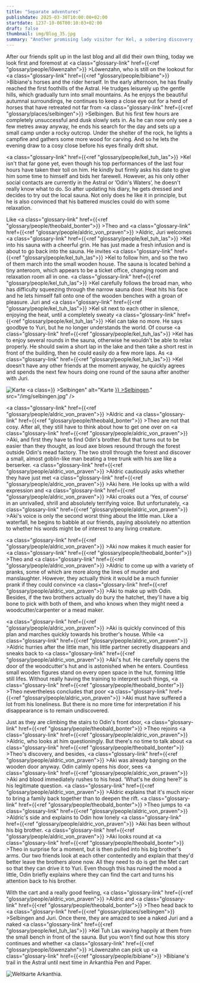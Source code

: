 ```yaml
---
title: "Separate adventures"
publishdate: 2025-03-30T10:00:00+02:00
startdate: 1237-10-06T00:10:03+02:00
draft: false
thumbnail: img/Blog_35.jpg
summary: "Another promising lady visitor for Kel, a sobering discovery for Löwenzahn in Bibiane's stables and an absolute top deal at Odin's mead manufactory - that's how different the last adventure of our four heroes was. But you can find out here whether they can meet up again today and tell each other about their adventures, or experience more:"
---
```


After our friends split up in the last blog and all did their own thing, today we look first and foremost at <a class="glossary-link" href={{<ref "glossary/people/löwenzahn">}} >Löwenzahn</a>, who is still on the lookout for <a class="glossary-link" href={{<ref "glossary/people/bibiane">}} >Bibiane</a>'s horses and the rider herself. In the early afternoon, he has finally reached the first foothills of the Astral. He trudges leisurely up the gentle hills, which gradually turn into small mountains. As he enjoys the beautiful autumnal surroundings, he continues to keep a close eye out for a herd of horses that have retreated not far from <a class="glossary-link" href={{<ref "glossary/places/selbingen">}} >Selbingen</a>. But his first few hours are completely unsuccessful and dusk slowly sets in. As he can now only see a few metres away anyway, he ends his search for the day and sets up a small camp under a rocky outcrop. Under the shelter of the rock, he lights a campfire and gathers some more wood for carving. And so he lets the evening draw to a cosy close before his eyes finally drift shut.

<a class="glossary-link" href={{<ref "glossary/people/kel_tuh_las">}} >Kel</a> isn't that far gone yet, even though his top performances of the last four hours have taken their toll on him. He kindly but firmly asks his date to give him some time to himself and bids her farewell. However, as his only other social contacts are currently in the Astral or ‘Odin's Waters’, he doesn't really know what to do. So after updating his diary, he gets dressed and decides to try out the local sauna. Not only does he like it in principle, but he is also convinced that his battered muscles could do with some relaxation.

Like <a class="glossary-link" href={{<ref "glossary/people/theobald_bonter">}} >Theo</a> and <a class="glossary-link" href={{<ref "glossary/people/aldric_von_praven">}} >Aldric</a>, Juri welcomes <a class="glossary-link" href={{<ref "glossary/people/kel_tuh_las">}} >Kel</a> into his sauna with a cheerful grin. He has just made a fresh infusion and is about to go back into the sauna. He invites <a class="glossary-link" href={{<ref "glossary/people/kel_tuh_las">}} >Kel</a> to follow him, and so the two of them march into the small wooden house. The sauna is located behind a tiny anteroom, which appears to be a ticket office, changing room and relaxation room all in one. <a class="glossary-link" href={{<ref "glossary/people/kel_tuh_las">}} >Kel</a> carefully follows the broad man, who has difficulty squeezing through the narrow sauna door. Heat hits his face and he lets himself fall onto one of the wooden benches with a groan of pleasure. Juri and <a class="glossary-link" href={{<ref "glossary/people/kel_tuh_las">}} >Kel</a> sit next to each other in silence, enjoying the heat, until a completely sweaty <a class="glossary-link" href={{<ref "glossary/people/kel_tuh_las">}} >Kel</a> can take no more. He says goodbye to Yuri, but he no longer understands the world. Of course <a class="glossary-link" href={{<ref "glossary/people/kel_tuh_las">}} >Kel</a> has to enjoy several rounds in the sauna, otherwise he wouldn't be able to relax properly. He should swim a short lap in the lake and then take a short rest in front of the building, then he could easily do a few more laps. As <a class="glossary-link" href={{<ref "glossary/people/kel_tuh_las">}} >Kel</a> doesn't have any other friends at the moment anyway, he quickly agrees and spends the next few hours doing one round of the sauna after another with Juri.

<div class="img-max center">
  <img class="img-fluid" title="Karte <a class="glossary-link" href={{<ref "glossary/places/selbingen">}} >Selbingen</a>" alt="Karte <a class="glossary-link" href={{<ref "glossary/places/selbingen">}} >Selbingen</a>." src="/img/selbingen.jpg" />
</div>

<a class="glossary-link" href={{<ref "glossary/people/aldric_von_praven">}} >Aldric</a> and <a class="glossary-link" href={{<ref "glossary/people/theobald_bonter">}} >Theo</a> are not that cosy. After all, they still have to think about how to get one over on <a class="glossary-link" href={{<ref "glossary/people/aldric_von_praven">}} >Aki</a>, and first they have to find Odin's brother. But that turns out to be easier than they thought, as loud axe blows resound through the forest outside Odin's mead factory. The two stroll through the forest and discover a small, almost goblin-like man beating a tree trunk with his axe like a berserker. <a class="glossary-link" href={{<ref "glossary/people/aldric_von_praven">}} >Aldric</a> cautiously asks whether they have just met <a class="glossary-link" href={{<ref "glossary/people/aldric_von_praven">}} >Aki</a> here. He looks up with a wild expression and <a class="glossary-link" href={{<ref "glossary/people/aldric_von_praven">}} >Aki</a> croaks out a ‘Yes, of course’ in an unrivalled, shrill and absolutely terrifying voice. But unfortunately, <a class="glossary-link" href={{<ref "glossary/people/aldric_von_praven">}} >Aki</a>'s voice is only the second worst thing about the little man. Like a waterfall, he begins to babble at our friends, paying absolutely no attention to whether his words might be of interest to any living creature.

<a class="glossary-link" href={{<ref "glossary/people/aldric_von_praven">}} >Aki</a> now makes it much easier for <a class="glossary-link" href={{<ref "glossary/people/theobald_bonter">}} >Theo</a> and <a class="glossary-link" href={{<ref "glossary/people/aldric_von_praven">}} >Aldric</a> to come up with a variety of pranks, some of which are more along the lines of murder and manslaughter. However, they actually think it would be a much funnier prank if they could convince <a class="glossary-link" href={{<ref "glossary/people/aldric_von_praven">}} >Aki</a> to make up with Odin. Besides, if the two brothers actually do bury the hatchet, they'll have a big bone to pick with both of them, and who knows when they might need a woodcutter/carpenter or a mead maker.

<a class="glossary-link" href={{<ref "glossary/people/aldric_von_praven">}} >Aki</a> is quickly convinced of this plan and marches quickly towards his brother's house. While <a class="glossary-link" href={{<ref "glossary/people/aldric_von_praven">}} >Aldric</a> hurries after the little man, his little partner secretly disappears and sneaks back to <a class="glossary-link" href={{<ref "glossary/people/aldric_von_praven">}} >Aki</a>'s hut. He carefully opens the door of the woodcutter's hut and is astonished when he enters. Countless small wooden figures stand on every open space in the hut, forming little still lifes. Without really having the training to interpret such things, <a class="glossary-link" href={{<ref "glossary/people/theobald_bonter">}} >Theo</a> nevertheless concludes that poor <a class="glossary-link" href={{<ref "glossary/people/aldric_von_praven">}} >Aki</a> must have suffered a lot from his loneliness. But there is no more time for interpretation if his disappearance is to remain undiscovered.

Just as they are climbing the stairs to Odin's front door, <a class="glossary-link" href={{<ref "glossary/people/theobald_bonter">}} >Theo</a> rejoins <a class="glossary-link" href={{<ref "glossary/people/aldric_von_praven">}} >Aldric</a>, who looks at him questioningly. But there's no time to talk about <a class="glossary-link" href={{<ref "glossary/people/theobald_bonter">}} >Theo</a>'s discovery, and besides, <a class="glossary-link" href={{<ref "glossary/people/aldric_von_praven">}} >Aki</a> was already banging on the wooden door anyway. Odin calmly opens his door, sees <a class="glossary-link" href={{<ref "glossary/people/aldric_von_praven">}} >Aki</a> and blood immediately rushes to his head. ‘What's he doing here?’ is his legitimate question. <a class="glossary-link" href={{<ref "glossary/people/aldric_von_praven">}} >Aldric</a> explains that it's much nicer to bring a family back together than to deepen the rift. <a class="glossary-link" href={{<ref "glossary/people/theobald_bonter">}} >Theo</a> jumps to <a class="glossary-link" href={{<ref "glossary/people/aldric_von_praven">}} >Aldric</a>'s side and explains to Odin how lonely <a class="glossary-link" href={{<ref "glossary/people/aldric_von_praven">}} >Aki</a> has been without his big brother. <a class="glossary-link" href={{<ref "glossary/people/aldric_von_praven">}} >Aki</a> looks round at <a class="glossary-link" href={{<ref "glossary/people/theobald_bonter">}} >Theo</a> in surprise for a moment, but is then pulled into his big brother's arms. Our two friends look at each other contentedly and explain that they'd better leave the brothers alone now. All they need to do is get the Met cart so that they can drive it to Yuri. Even though this has ruined the mood a little, Odin briefly explains where they can find the cart and turns his attention back to his brother.

With the cart and a really good feeling, <a class="glossary-link" href={{<ref "glossary/people/aldric_von_praven">}} >Aldric</a> and <a class="glossary-link" href={{<ref "glossary/people/theobald_bonter">}} >Theo</a> head back to <a class="glossary-link" href={{<ref "glossary/places/selbingen">}} >Selbingen</a> and Juri. Once there, they are amazed to see a naked Juri and a naked <a class="glossary-link" href={{<ref "glossary/people/kel_tuh_las">}} >Kel Tuh Las</a> waving happily at them from the small bench in front of the sauna. But you won't find out how this story continues and whether <a class="glossary-link" href={{<ref "glossary/people/löwenzahn">}} >Löwenzahn</a> can pick up <a class="glossary-link" href={{<ref "glossary/people/bibiane">}} >Bibiane</a>'s trail in the Astral until next time in Arkanthia Pen and Paper.

<div class="img-max center">
  <img class="img-fluid" title="Weltkarte Arkanthia" alt="Weltkarte Arkanthia." src="/img/Arkanthia_Full_Map_Selbingen_Astral_und_Aki.jpg" />
</div>
